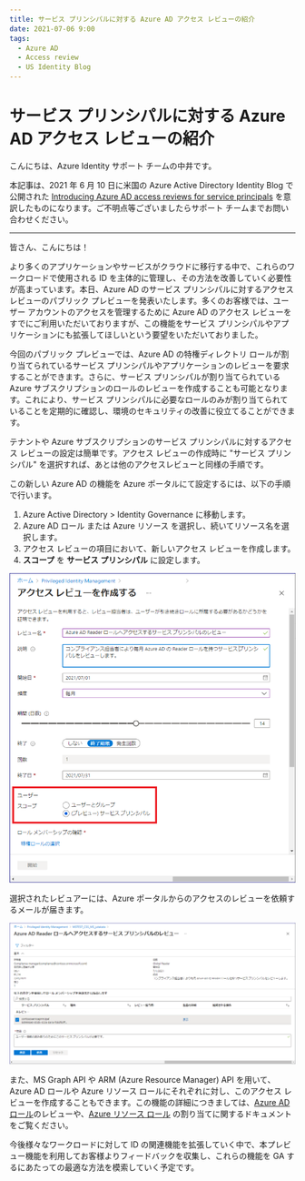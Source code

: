 ```yaml
---
title: サービス プリンシパルに対する Azure AD アクセス レビューの紹介
date: 2021-07-06 9:00
tags:
  - Azure AD
  - Access review
  - US Identity Blog
---
```


# サービス プリンシパルに対する Azure AD アクセス レビューの紹介

こんにちは、Azure Identity サポート チームの中井です。

本記事は、2021 年 6 月 10 日に米国の Azure Active Directory Identity Blog で公開された [Introducing Azure AD access reviews for service principals](https://techcommunity.microsoft.com/t5/azure-active-directory-identity/introducing-azure-ad-access-reviews-for-service-principals/ba-p/1942488) を意訳したものになります。ご不明点等ございましたらサポート チームまでお問い合わせください。

----

皆さん、こんにちは！

より多くのアプリケーションやサービスがクラウドに移行する中で、これらのワークロードで使用される ID を主体的に管理し、その方法を改善していく必要性が高まっています。本日、Azure AD のサービス プリンシパルに対するアクセス レビューのパブリック プレビューを発表いたします。多くのお客様では、ユーザー アカウントのアクセスを管理するために Azure AD のアクセス レビューをすでにご利用いただいておりますが、この機能をサービス プリンシパルやアプリケーションにも拡張してほしいという要望をいただいておりました。

今回のパブリック プレビューでは、Azure AD の特権ディレクトリ ロールが割り当てられているサービス プリンシパルやアプリケーションのレビューを要求することができます。さらに、サービス プリンシパルが割り当てられている Azure サブスクリプションのロールのレビューを作成することも可能となります。これにより、サービス プリンシパルに必要なロールのみが割り当てられていることを定期的に確認し、環境のセキュリティの改善に役立てることができます。

テナントや Azure サブスクリプションのサービス プリンシパルに対するアクセス レビューの設定は簡単です。アクセス レビューの作成時に "サービス プリンシパル" を選択すれば、あとは他のアクセスレビューと同様の手順です。

この新しい Azure AD の機能を Azure ポータルにて設定するには、以下の手順で行います。

1. Azure Active Directory > Identity Governance に移動します。
2. Azure AD ロール または Azure リソース を選択し、続いてリソース名を選択します。
3. アクセス レビューの項目において、新しいアクセス レビューを作成します。
4. **スコープ** を **サービス プリンシパル** に設定します。

![](./introducing-azure-ad-access-reviews-for-service-principals/CreateAnAccessReview.png)

選択されたレビュアーには、Azure ポータルからのアクセスのレビューを依頼するメールが届きます。

![](./introducing-azure-ad-access-reviews-for-service-principals/SPN.png)

また、MS Graph API や ARM (Azure Resource Manager) API を用いて、Azure AD ロールや Azure リソース ロールにそれぞれに対し、このアクセス レビューを作成することもできます。この機能の詳細につきましては、[Azure AD ロール](https://docs.microsoft.com/ja-jp/azure/active-directory/privileged-identity-management/pim-how-to-start-security-review?toc=/azure/active-directory/governance/toc.json)のレビューや、[Azure リソース ロール](https://docs.microsoft.com/ja-jp/azure/active-directory/privileged-identity-management/pim-resource-roles-start-access-review?toc=/azure/active-directory/governance/toc.json) の割り当てに関するドキュメントをご覧ください。

今後様々なワークロードに対して ID の関連機能を拡張していく中で、本プレビュー機能を利用してお客様よりフィードバックを収集し、これらの機能を GA するにあたっての最適な方法を模索していく予定です。